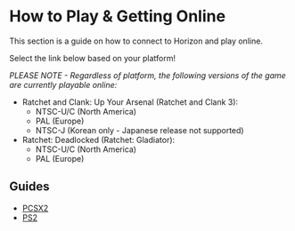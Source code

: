 # How to Play & Getting Online

This section is a guide on how to connect to Horizon and play online. 

Select the link below based on your platform!

_PLEASE NOTE - Regardless of platform, the following versions of the game are currently playable online:_
- Ratchet and Clank: Up Your Arsenal (Ratchet and Clank 3):
  - NTSC-U/C (North America)
  - PAL (Europe)
  - NTSC-J (Korean only - Japanese release not supported)
- Ratchet: Deadlocked (Ratchet: Gladiator):
  - NTSC-U/C (North America)
  - PAL (Europe)

## Guides

- [PCSX2](/getting-online/pcsx2/README.md)
- [PS2](/getting-online/ps2/README.md)
